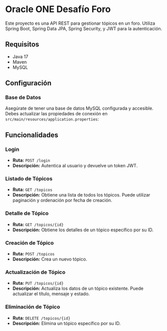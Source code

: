 # Oracle ONE Desafío Foro

Este proyecto es una API REST para gestionar tópicos en un foro. Utiliza Spring Boot, Spring Data JPA, Spring Security, y JWT para la autenticación.

## Requisitos

- Java 17
- Maven
- MySQL

## Configuración

### Base de Datos

Asegúrate de tener una base de datos MySQL configurada y accesible. Debes actualizar las propiedades de conexión en `src/main/resources/application.properties`:

## Funcionalidades

### Login
- **Ruta:** `POST /login`
- **Descripción:** Autentica al usuario y devuelve un token JWT.

### Listado de Tópicos
- **Ruta:** `GET /topicos`
- **Descripción:** Obtiene una lista de todos los tópicos. Puede utilizar paginación y ordenación por fecha de creación.

### Detalle de Tópico
- **Ruta:** `GET /topicos/{id}`
- **Descripción:** Obtiene los detalles de un tópico específico por su ID.

### Creación de Tópico
- **Ruta:** `POST /topicos`
- **Descripción:** Crea un nuevo tópico.

### Actualización de Tópico
- **Ruta:** `PUT /topicos/{id}`
- **Descripción:** Actualiza los datos de un tópico existente. Puede actualizar el título, mensaje y estado.

### Eliminación de Tópico
- **Ruta:** `DELETE /topicos/{id}`
- **Descripción:** Elimina un tópico específico por su ID.
